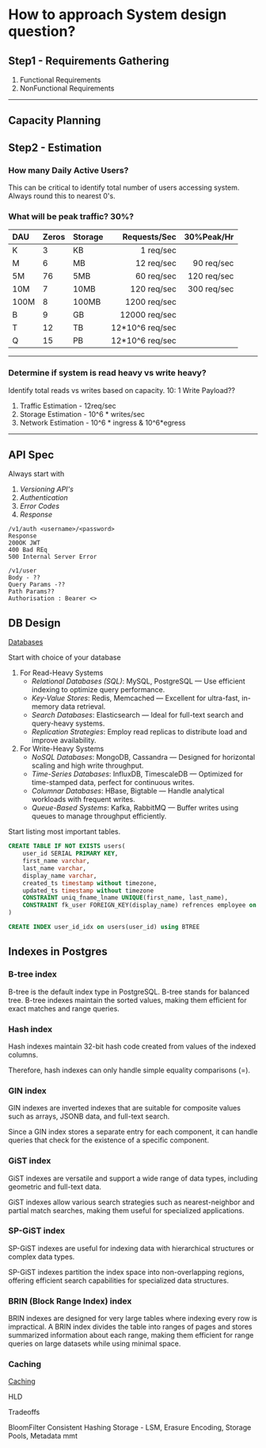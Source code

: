 # How to approach System design question?
## Step1 - Requirements Gathering 
1. Functional Requirements
2. NonFunctional Requirements

---
## Capacity Planning
## Step2 - Estimation
### How many Daily Active Users?
This can be critical to identify total number of users accessing system. Always round this to nearest 0's.

### What will be peak traffic? 30%?
| DAU  | Zeros | Storage |    Requests/Sec |  30%Peak/Hr |
|:-----|:------|---------|----------------:|------------:|
| K    | 3     | KB      |       1 req/sec |             |
| M    | 6     | MB      |      12 req/sec |  90 req/sec |
| 5M   | 76    | 5MB     |      60 req/sec | 120 req/sec |
| 10M  | 7     | 10MB    |     120 req/sec | 300 req/sec |
| 100M | 8     | 100MB   |    1200 req/sec |             |
| B    | 9     | GB      |   12000 req/sec |             |
| T    | 12    | TB      | 12*10^6 req/sec |             |
| Q    | 15    | PB      | 12*10^6 req/sec |             |
---
### Determine if system is read heavy vs write heavy?
Identify total reads vs writes based on capacity.
10: 1
Write Payload??
1. Traffic Estimation - 12req/sec
2. Storage Estimation - 10^6 * writes/sec
3. Network Estimation - 10^6 * ingress & 10^6*egress

---
## API Spec
Always start with
1. *Versioning API's*
2. *Authentication*
3. *Error Codes*
4. *Response* 
```declarative
/v1/auth <username>/<password>
Response 
200OK JWT
400 Bad REq
500 Internal Server Error
```

```
/v1/user 
Body - ??
Query Params -??
Path Params??
Authorisation : Bearer <>
```

## DB Design 
[Databases](database/databases.MD)

Start with choice of your database

1. For Read-Heavy Systems
   - _Relational Databases (SQL)_: MySQL, PostgreSQL — Use efficient indexing to optimize query performance.
   - _Key-Value Stores_: Redis, Memcached — Excellent for ultra-fast, in-memory data retrieval.
   - _Search Databases_: Elasticsearch — Ideal for full-text search and query-heavy systems.
   - _Replication Strategies_: Employ read replicas to distribute load and improve availability.
2. For Write-Heavy Systems
   - _NoSQL Databases_: MongoDB, Cassandra — Designed for horizontal scaling and high write throughput.
   - _Time-Series Databases_: InfluxDB, TimescaleDB — Optimized for time-stamped data, perfect for continuous writes.
   - _Columnar Databases_: HBase, Bigtable — Handle analytical workloads with frequent writes.
   - _Queue-Based Systems_: Kafka, RabbitMQ — Buffer writes using queues to manage throughput efficiently.

Start listing most important tables.
```sql
CREATE TABLE IF NOT EXISTS users(
    user_id SERIAL PRIMARY KEY,
    first_name varchar,
    last_name varchar,
    display_name varchar,
    created_ts timestamp without timezone,
    updated_ts timestamp without timezone 
    CONSTRAINT uniq_fname_lname UNIQUE(first_name, last_name),
    CONSTRAINT fk_user FOREIGN_KEY(display_name) refrences employee on delete (NO ACTION/ CASCADE/ SET NULL/RESTRICT)
)

CREATE INDEX user_id_idx on users(user_id) using BTREE 
```
## Indexes in Postgres
### B-tree index
B-tree is the default index type in PostgreSQL. B-tree stands for balanced tree.
B-tree indexes maintain the sorted values, making them efficient for exact matches and range queries.

### Hash index
Hash indexes maintain 32-bit hash code created from values of the indexed columns.

Therefore, hash indexes can only handle simple equality comparisons (=).

### GIN index
GIN indexes are inverted indexes that are suitable for composite values such as arrays, JSONB data, and full-text search.

Since a GIN index stores a separate entry for each component, 
it can handle queries that check for the existence of a specific component.

### GiST index
GiST indexes are versatile and support a wide range of data types, including geometric and full-text data.

GiST indexes allow various search strategies such as nearest-neighbor and partial match searches, 
making them useful for specialized applications.

### SP-GiST index
SP-GiST indexes are useful for indexing data with hierarchical structures or complex data types.

SP-GiST indexes partition the index space into non-overlapping regions, offering efficient search capabilities 
for specialized data structures.

### BRIN (Block Range Index) index
BRIN indexes are designed for very large tables where indexing every row is impractical.
A BRIN index divides the table into ranges of pages and stores summarized information about each range, 
making them efficient for range queries on large datasets while using minimal space.


### Caching

[Caching](database/caching/caching.MD)

HLD

Tradeoffs


BloomFilter
Consistent Hashing
Storage - LSM, Erasure Encoding, Storage Pools, Metadata mmt
